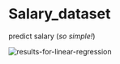 # Salary_dataset
predict salary (*so simple!*)


![results-for-linear-regression](https://github.com/mehranbahramm/Salary_dataset/assets/130790790/b3203468-4716-4d97-ad65-aab5a3b61bdd)
